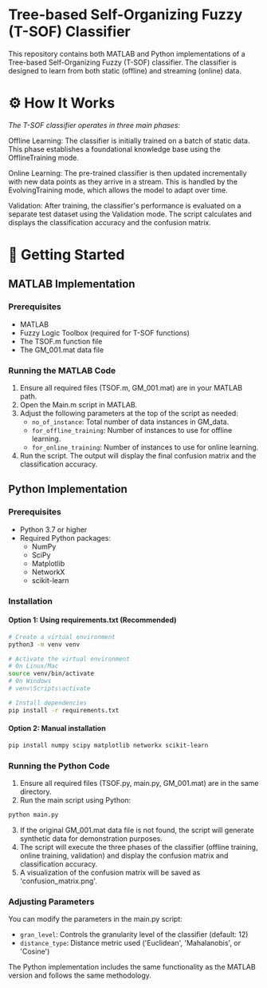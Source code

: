 # Tree-based Self-Organizing Fuzzy (T-SOF) Classifier

This repository contains both MATLAB and Python implementations of a Tree-based Self-Organizing Fuzzy (T-SOF) classifier. The classifier is designed to learn from both static (offline) and streaming (online) data.

# ⚙️ How It Works
*The T-SOF classifier operates in three main phases:*

Offline Learning: The classifier is initially trained on a batch of static data. This phase establishes a foundational knowledge base using the OfflineTraining mode.

Online Learning: The pre-trained classifier is then updated incrementally with new data points as they arrive in a stream. This is handled by the EvolvingTraining mode, which allows the model to adapt over time.

Validation: After training, the classifier's performance is evaluated on a separate test dataset using the Validation mode. The script calculates and displays the classification accuracy and the confusion matrix.

# 🚀 Getting Started

## MATLAB Implementation

### Prerequisites
* MATLAB
* Fuzzy Logic Toolbox (required for T-SOF functions)
* The TSOF.m function file
* The GM_001.mat data file

### Running the MATLAB Code
1. Ensure all required files (TSOF.m, GM_001.mat) are in your MATLAB path.
2. Open the Main.m script in MATLAB.
3. Adjust the following parameters at the top of the script as needed:
   * `no_of_instance`: Total number of data instances in GM_data.
   * `for_offline_training`: Number of instances to use for offline learning.
   * `for_online_training`: Number of instances to use for online learning.
4. Run the script. The output will display the final confusion matrix and the classification accuracy.

## Python Implementation

### Prerequisites
* Python 3.7 or higher
* Required Python packages:
  * NumPy
  * SciPy
  * Matplotlib
  * NetworkX
  * scikit-learn

### Installation

#### Option 1: Using requirements.txt (Recommended)
```bash
# Create a virtual environment
python3 -m venv venv

# Activate the virtual environment
# On Linux/Mac
source venv/bin/activate
# On Windows
# venv\Scripts\activate

# Install dependencies
pip install -r requirements.txt
```

#### Option 2: Manual installation
```bash
pip install numpy scipy matplotlib networkx scikit-learn
```

### Running the Python Code
1. Ensure all required files (TSOF.py, main.py, GM_001.mat) are in the same directory.
2. Run the main script using Python:
```bash
python main.py
```
3. If the original GM_001.mat data file is not found, the script will generate synthetic data for demonstration purposes.
4. The script will execute the three phases of the classifier (offline training, online training, validation) and display the confusion matrix and classification accuracy.
5. A visualization of the confusion matrix will be saved as 'confusion_matrix.png'.

### Adjusting Parameters
You can modify the parameters in the main.py script:
* `gran_level`: Controls the granularity level of the classifier (default: 12)
* `distance_type`: Distance metric used ('Euclidean', 'Mahalanobis', or 'Cosine')

The Python implementation includes the same functionality as the MATLAB version and follows the same methodology.
